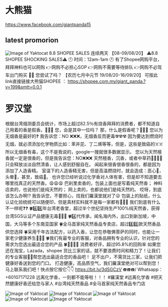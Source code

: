 # 大熊猫
  https://www.facebook.com/giantpanda15
  ## latest promorion
  
  
  ![Image of Yaktocat](https://scontent.fpen1-1.fna.fbcdn.net/v/t1.0-9/117214918_1687350691439723_5701116519907127510_o.jpg?_nc_cat=107&_nc_sid=8bfeb9&_nc_ohc=Ii-vgu9bGIYAX_FFSQk&_nc_ht=scontent.fpen1-1.fna&oh=f8d77299f79e30e03cdab39db6daf6d7&oe=5F95AB53)
  8.8 SHOPEE SALES 
  连续两天 【08-09/08/20】
  ⚠️8.8 SHOPEE SHOCKING SALES⚠️
  🕛 时间：12am-1am  🕐
  有了Shopee网购平台，
  拜拜神料也可以网购
  👉网购不必担心SOP
  👉网购不需要等待排队
  👉网购不必驾车出门购买
  👍🏻 您尝试了吗？
  【农历七月中元节 19/08/20-16/09/20】
  可按此link直接链接大熊猫SHOPEE ： 
  https://shopee.com.my/giant_panda.?v=199&smtt=0.0.1

# 罗汉堂

根据台湾烟测委员会统计，市场上超过82.5％有烧香拜拜的消费者，都不知道自己用着的香是假香。🥶🥶🥶
您，会是其中一位吗？
那，什么是假香呢？🤔🤔🤔
您以为无烟香是最好的❓
我告诉您：NO ❌❌❌，无烟香反而更毒☢️☢️☢️
因为要达到燃烧时无烟，就必须添加化学物质比如：苯并芘、丁二烯等等，但是，这些是致癌的☠️☠️
所以无烟香有毒，这个不是我说的，google一搜就很多数据显示。
您以为天然檀香就一定是很香的，但是我告诉您：NO❌❌❌
天然檀香，沉香，或者中草药🌿🌱🍃🍀只会释放淡淡自然清香，让人感到舒服自在。
闻起来很香很香很香的，都是因为添加了人造香精。
室温下的人造香精无害，但是高温燃烧时，就会造成：恶心🤮，头晕🥴，甚至，致癌🤒。
也许您已经听说过化学香对人体有害，但是却不知道要去哪里找真正的天然香。😩😩😩
巴刹里卖香的，包装上面也是写着纯天然香；
神料店卖的，也说他们是纯天然的；
网上卖的，也都说他们是纯天然的。
哎呀，到底该怎么办啊⁉️
我告诉您，不要担心，找我们羅漢堂就对了😜
包装上的贴纸，什么认证化验统统可以随便印，但是真材实料就不是每一家都有🤭🤭🤭
我们到底有什么不一样呢❓❓
 🍀6️⃣8️⃣年台湾老香堂，超过半个世纪坚持生产100%纯天然香，获得台湾SGS认证产品健康无毒💪💪💪
🍀4️⃣代传承，闻名海内外，出口到新加坡，中国，大马等多个东南亚国家
🍀全马首家纯天然香品专卖店，超过8️⃣0️⃣款天然香品供您选择
🍀采用千年古法配方，以药入香，让您在恭敬佛菩萨的同时，也能让一家老少健康养生👨‍👩‍👦
🍀我们有最专业的客服，对香品拥有专业的认识，针对您的需求为您选出最适合您的产品
🍀💯💯💯💯 消费者好评，超过95.8%的回购率
如果您还在淘宝，Lazada，shopee 货比三家的话，就不要浪费时间和精力了！让我们的专业客服🙋‍♀️帮您选出最适合您的香品吧！
足不出户，不需货比三家，让我们把健康好香送到您的门口。
打造健康，高品质空气，我们羅漢堂绝对可以帮到您！
马上联系我们吧！快点按它按它👇👇
https://bit.ly/3dSGCzV
☎️☎️☎️/ Whatsapp：+60107171228
远离化学香，一刻都不能等啦！！！
#羅漢堂
#远离化学香
#把天然健康好香还给您与家人
#台湾纯天然香品
#全马首家纯天然香品专门店

  ![Image of Yaktocat](https://scontent.fpen1-1.fna.fbcdn.net/v/t1.0-9/102810384_1146630905714892_6981424561468692040_o.jpg?_nc_cat=104&_nc_sid=730e14&_nc_ohc=BwCdaiJ6u_wAX9JanHh&_nc_ht=scontent.fpen1-1.fna&oh=fdadfa9c9691530ddb17057f150757a5&oe=5F9570EC)
    ![Image of Yaktocat](https://scontent.fpen1-1.fna.fbcdn.net/v/t1.0-9/102688961_1146630662381583_2375816634993789661_o.jpg?_nc_cat=109&_nc_sid=730e14&_nc_ohc=Z1vS-0Ab_9kAX8ysZgB&_nc_ht=scontent.fpen1-1.fna&oh=68b902b9e32a0f3ffc7b550f36e3defc&oe=5F97481D)
      ![Image of Yaktocat](https://scontent.fpen1-1.fna.fbcdn.net/v/t1.0-9/102390572_1146630579048258_4704588414297006236_o.png?_nc_cat=102&_nc_sid=730e14&_nc_ohc=I0M6J8B01_gAX9vDjwW&_nc_ht=scontent.fpen1-1.fna&oh=cf2dab0562844aa6c7d8cf111a4a30c0&oe=5F956236)
      ![Image of Yaktocat](https://scontent.fpen1-1.fna.fbcdn.net/v/t1.0-9/103413961_1146630722381577_7626046078442703980_n.png?_nc_cat=111&_nc_sid=730e14&_nc_ohc=5bFts6XpLsAAX-No5M4&_nc_ht=scontent.fpen1-1.fna&oh=155c56cd4ab5c7de6f3937bb4f71c020&oe=5F94CD3E)
        ![Image of Yaktocat](https://scontent.fpen1-1.fna.fbcdn.net/v/t1.0-9/102832691_1146631069048209_313637333036966322_n.jpg?_nc_cat=106&_nc_sid=730e14&_nc_ohc=vBkITOOVW_EAX-UO9Zz&_nc_ht=scontent.fpen1-1.fna&oh=c8a37b55f6399ba6b9ceaa63324df99c&oe=5F975015)
